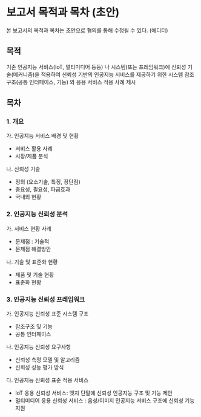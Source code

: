 # 보고서 목적과 목차 (초안)

본 보고서의 목적과 목차는 초안으로 협의를 통해 수정될 수 있다. (에디터) 

## 목적 

기존 인공지능 서비스(IoT, 멀티미디어 등등) 나 시스템(또는 프레임워크)에 신뢰성 기술(메커니즘)을 적용하여 신뢰성 기반의 인공지능 서비스를 제공하기 위한 시스템 참조구조(공통 인터페이스, 기능) 와 응용 서비스 적용 사례 제시 

## 목차

### 1.	개요

가.	인공지능 서비스 배경 및 현황
-	서비스 활용 사례
-	시장/제품 분석

나.	신뢰성 기술  
-	정의 (요소기술, 특징, 장단점)
-	중요성, 필요성, 파급효과
-	국내외 현황

### 2. 인공지능 신뢰성 분석 

가.	서비스 현황 사례 
-	문제점 : 기술적
-	문제점 해결방안

나.	기술 및 표준화 현황
-	제품 및 기술 현황
-	표준화 현황 

### 3. 인공지능 신뢰성 프레임워크

가.	인공지능 신뢰성 표준 시스템 구조
-	참조구조 및 기능
-	공통 인터페이스 

나.	인공지능 신뢰성 요구사항
-	신뢰성 측정 모델 및 알고리즘
-	신뢰성 성능 평가 방식

다.	인공지능 신뢰성 표준 적용 서비스 
-	IoT 응용 신뢰성 서비스: 엣지 단말에 신뢰성 인공지능 구조 및 기능 제안
-	멀티미디어 응용 신뢰성 서비스 : 음성/이미지 인공지능 서비스 구조에 신뢰성 기능 지원
